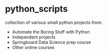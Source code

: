 # python_scripts
collection of various small python projects from:
- Automate the Boring Stuff with Python
- Independent projects
- Springboard Data Science prep course
- Other online courses
